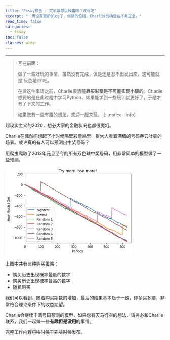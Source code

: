 ```yaml
---
title: "Essay预告 - 买彩票可以致富吗？或许吧"
excerpt: "一周没有更新Blog了，你猜的没错，Charlie的确是在不务正业。"
read_time: false
categories:
  - Essay
toc: false
classes: wide
---
```


---

> 写在前面：
> 
> 做了一些好玩的事情，虽然没有完成，但是还是忍不出发出来，这可能就是'灰色地带'吧。
> 
> 在做这件事请之前，Charlie很清楚**靠买彩票是不可能实现小康的**。Charlie想要的是在此过程中学习Python，如果能学到一些统计就更好了，于是才有了下文的工作。
> 
> 如果您有一些有趣的想法，欢迎一起来玩。
{: .notice--info}

超现实主义的2020，想必大家的金融状况也都很魔幻。

Charlie在偶然间想起了小时候隔壁彩票站里一群大人看着满墙的号码吞云吐雾的场景。或许真的有人可以预测出中奖号码？

用爬虫爬取了2013年元旦至今的所有双色球中奖号码，用非常简单的模型做了一些预测。

![essay_double_color_balls_preview_1](/assets/images/essay_double_color_balls_preview_1.png)

上图中共有三种购买策略：

* 购买历史出现概率最低的数字
* 购买历史出现概率最高的数字
* 随机购买

我们可以看到，随着购买期数的增加，最后的结果基本趋于一致，即多买多赔，非常符合理论条件下的收益期望。

Charlie会继续丰满号码预测的模型，如果您有天马行空的想法，请务必和Charlie联系，我们一起做一些**有趣但是没用**的事情。

完整工作内容将~~啥时候干完啥时候~~发布。